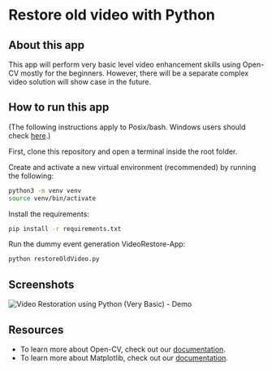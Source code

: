 # Restore old video with Python

## About this app

This app will perform very basic level video enhancement skills using Open-CV mostly for the beginners. However, there will be a separate complex video solution will show case in the future.


## How to run this app

(The following instructions apply to Posix/bash. Windows users should check
[here](https://docs.python.org/3/library/venv.html).)

First, clone this repository and open a terminal inside the root folder.

Create and activate a new virtual environment (recommended) by running
the following:

```bash
python3 -m venv venv
source venv/bin/activate
```

Install the requirements:

```bash
pip install -r requirements.txt
```

Run the dummy event generation VideoRestore-App:

```bash
python restoreOldVideo.py
```

## Screenshots

![Video Restoration using Python (Very Basic) - Demo](https://youtu.be/z_AM4DsQHHo)

## Resources

- To learn more about Open-CV, check out our [documentation](https://opencv.org/opencv-free-course/).
- To learn more about Matplotlib, check out our [documentation](https://matplotlib.org/stable/contents.html).
